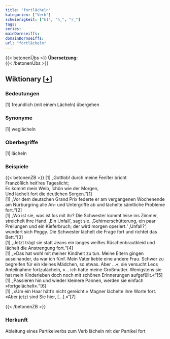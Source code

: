 ```yaml
---
title: "fortlächeln"
kategorien: ["Verb"]
schwierigkeit: ["k1", "h_", "r_"]
tags:
series:
mainDornseiffs:
domainDornseiffs:
url: "fortlächeln"
---
```


{{< betonenÜbs >}}
**Übersetzung:**  
{{< /betonenÜbs >}}

## Wiktionary [[+](https://de.wiktionary.org/wiki/fortlächeln)]

### Bedeutungen
[1] freundlich (mit einem Lächeln) übergehen  

### Synonyme
[1] weglächeln  

### Oberbegriffe
[1] lächeln  

### Beispiele
{{< betonenZB >}}
[1] „Gottlob! durch meine Fenſter bricht  
Franzöſiſch heit’res Tageslicht;  
Es kommt mein Weib, ſchön wie der Morgen,  
Und lächelt fort die deutſchen Sorgen.“[1]  
[1] „Vor dem deutschen Grand Prix federte er am vergangenen Wochenende am Nürburgring alle An- und Untergriffe ab und lächelte sämtliche Probleme fort.“[2]  
[1] „Wo ist sie, was ist los mit ihr? Die Schwester kommt leise ins Zimmer, streichelt ihre Hand. ‚Ein Unfall‘, sagt sie. ‚Gehirnerschütterung, ein paar Prellungen und ein Kieferbruch; der wird morgen operiert.‘ ‚Unfall?‘, wundert sich Peggy. Die Schwester lächelt die Frage fort und richtet das Bett.“[3]  
[1] „Jetzt trägt sie statt Jeans ein langes weißes Rüschenbrautkleid und lächelt die Anstrengung fort.“[4]  
[1] „»Das hat wohl mit meiner Kindheit zu tun. Meine Eltern gingen auseinander, da war ich fünf. Mein Vater liebte eine andere Frau. Schwer zu begreifen für ein kleines Mädchen, so etwas. Aber …«, sie versucht Leos Anteilnahme fortzulächeln, »… ich hatte meine Großmutter. Wenigstens sie hat mein Kinderleben doch noch mit schönen Erinnerungen aufgefüllt.«“[5]  
[1] „Passieren hin und wieder kleinere Pannen, werden sie einfach »fortgelächelt«.“[6]  
[1] „«Um ein Haar hätt’s nicht gereicht.» Magner lächelte ihre Worte fort. «Aber jetzt sind Sie hier, […].»“[7]  

{{< /betonenZB >}}
### Herkunft
Ableitung eines Partikelverbs zum Verb lächeln mit der Partikel fort  


